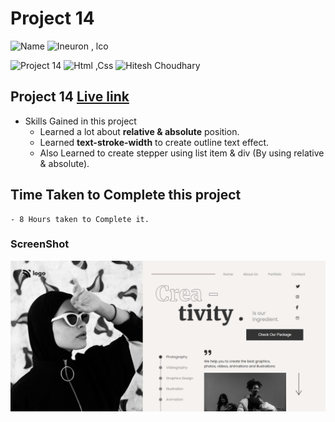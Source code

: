 # Project 14

![Name](https://img.shields.io/badge/-Ankit%20Shukla-blue)
![Ineuron , lco](https://img.shields.io/badge/Ineuron-%20lco-green)

![Project 14](https://img.shields.io/badge/-Project--14-yellowgreen)
![Html ,Css](https://img.shields.io/badge/html-%20Css-yellowgreen)
![Hitesh Choudhary](https://img.shields.io/badge/Hitesh-Choudhary-lightgrey)

## Project 14 [Live link]()

- Skills Gained in this project 
    - Learned a lot about **relative & absolute** position.
    - Learned **text-stroke-width** to create outline text effect.
    - Also Learned to create stepper using list item & div (By using relative & absolute).
    

## Time Taken to Complete this project
    - 8 Hours taken to Complete it.

### ScreenShot
![Desktop](./ScreenShot/14.png)
